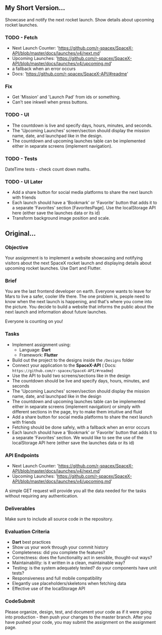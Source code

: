 ## My Short Version...

Showcase and notify the next rocket launch. Show details about upcoming rocket launches.

### TODO - Fetch

- Next Launch Counter: 'https://github.com/r-spacex/SpaceX-API/blob/master/docs/launches/v4/next.md'
- Upcoming
  Launches: 'https://github.com/r-spacex/SpaceX-API/blob/master/docs/launches/v4/upcoming.md'
- a fallback when an error occurs
- Docs: 'https://github.com/r-spacex/SpaceX-API/#readme'

### Fix

- Get 'Mission' and 'Launch Pad' from ids or something.
- Can't see inkwell when press buttons.

### TODO - UI

- The countdown is live and specify days, hours, minutes, and seconds.
- The 'Upcoming Launches' screen/section should display the mission name, date, and launchpad like
  in the design.
- The countdown and upcoming launches table can be implemented either in separate screens (implement
  navigation).

### TODO - Tests

DateTime tests - check count down maths.

### TODO - UI Later

- Add a share button for social media platforms to share the next launch with friends
- Each launch should have a 'Bookmark' or 'Favorite' button that adds it to a separate 'Favorites'
  section [FavoritesPage]. Use the localStorage API here (either save the launches data or its id)
- Transform background image position and scale.

## Original...

### Objective

Your assignment is to implement a website showcasing and notifying visitors about the next SpaceX
rocket launch and displaying details about upcoming rocket launches. Use Dart and Flutter.

### Brief

You are the last frontend developer on earth. Everyone wants to leave for Mars to live a safer,
cooler life there. The one problem is, people need to know when the next launch is happening, and
that's where you come into the picture. You decide to build a website that informs the public about
the next launch and information about future launches.

Everyone is counting on you!

### Tasks

- Implement assignment using:
  - Language: **Dart**
  - Framework: **Flutter**
- Build out the project to the designs inside the `/Designs` folder
- Connect your application to the **SpaceX-API** (
  Docs: `https://github.com/r-spacex/SpaceX-API/#readme`)
- Use the API to build two screens/sections like in the design
- The countdown should be live and specify days, hours, minutes, and seconds
- The 'Upcoming Launches' screen/section should display the mission name, date, and launchpad like
  in the design
- The countdown and upcoming launches table can be implemented either in separate screens (implement
  navigation)
  or simply with different sections in the page, try to make them intuitive and fluid
- Add a share button for social media platforms to share the next launch with friends
- Fetching should be done safely, with a fallback when an error occurs
- Each launch should have a 'Bookmark' or 'Favorite' button that adds it to a separate 'Favorites'
  section. We would like to see the use of the localStorage API here (either save the launches data
  or its id)

### API Endpoints

- Next Launch Counter: 'https://github.com/r-spacex/SpaceX-API/blob/master/docs/launches/v4/next.md'
- Upcoming Launches: 'https://github.com/r-spacex/SpaceX-API/blob/master/docs/launches/v4/upcoming.md'

A simple GET request will provide you all the data needed for the tasks without requiring any
authentication.

### Deliverables

Make sure to include all source code in the repository.

### Evaluation Criteria

- **Dart** best practices
- Show us your work through your commit history
- Completeness: did you complete the features?
- Correctness: does the functionality act in sensible, thought-out ways?
- Maintainability: is it written in a clean, maintainable way?
- Testing: is the system adequately tested? do your components have unit tests?
- Responsiveness and full mobile compatibility
- Elegantly use placeholders/skeletons when fetching data
- Effective use of the localStorage API

### CodeSubmit

Please organize, design, test, and document your code as if it were going into production - then
push your changes to the master branch. After you have pushed your code, you may submit the
assignment on the assignment page.

